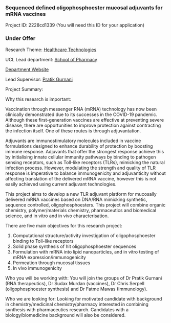 ### Sequenced defined oligophosphoester mucosal adjuvants for mRNA vaccines

Project ID: 2228cd1339
(You will need this ID for your application)

### Under Offer

Research Theme: [Healthcare Technologies](../themes/healthcare-technologies.md)

UCL Lead department: [School of Pharmacy](../departments/school-of-pharmacy.md)

[Department Website](https://www.ucl.ac.uk/pharmacy)

Lead Supervisor: [Pratik Gurnani](https://profiles.ucl.ac.uk/93765)

Project Summary:

Why this research is important: 

Vaccination through messenger RNA (mRNA) technology has now been clinically demonstrated due to its successes in the COVID-19 pandemic. Although these first-generation vaccines are effective at preventing severe disease, there are opportunities to improve protection against contracting the infection itself. One of these routes is through adjuvantation.

Adjuvants are immunostimulatory molecules included in vaccine formulations designed to enhance durability of protection by boosting immune response. Adjuvants that offer the strongest response achieve this by initialising innate cellular immunity pathways by binding to pathogen sensing receptors, such as Toll-like receptors (TLRs), mimicking the natural infection process. However, modulating the strength and quality of TLR response is imperative to balance immunogenicity and adjuvanticity without affecting translation of the delivered mRNA vaccine, however this is not easily achieved using current adjuvant technologies. 

This project aims to develop a new TLR adjuvant platform for mucosally delivered mRNA vaccines based on DNA/RNA mimicking synthetic, sequence controlled, oligophosphoesters. This project will combine organic chemistry, polymer/materials chemistry, pharmaceutics and biomedical science, and in vitro and in vivo characterisation.

There are five main objectives for this research project:

1.	Computational structure/activity investigation of oligophosphoester binding to Toll-like receptors
2.	Solid phase synthesis of hit oligophosphoester sequences
3.	Formulation with mRNA into lipid nanoparticles, and in vitro testing of mRNA expression/immunogenicity
4.	Permeation through mucosal tissues
5.	In vivo immunogenicity

Who you will be working with: You will join the groups of Dr Pratik Gurnani (RNA therapeutics), Dr Sudax Murdan (vaccines), Dr Chris Serpell (oligophosphoester synthesis) and Dr Fatme Mawas (Immunology).

Who we are looking for: Looking for motivated candidate with background in chemistry/medicinal chemistry/pharmacy interested in combining synthesis with pharmaceutics research. Candidates with a biology/biomedicine background will also be considered.
